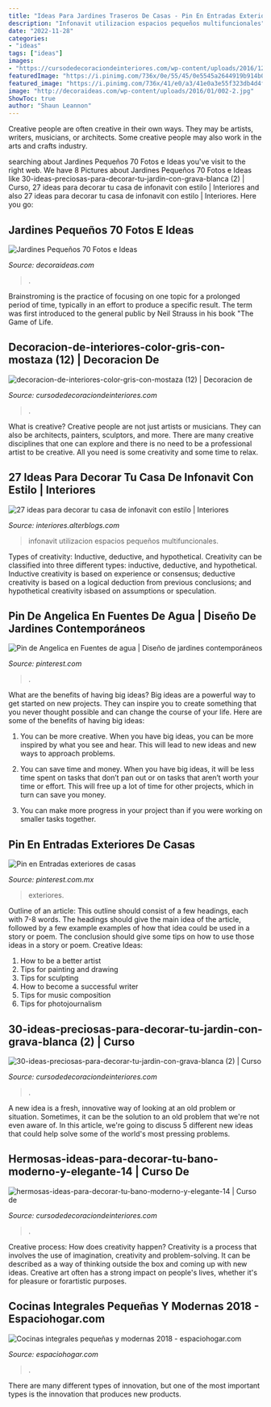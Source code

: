 ```yaml
---
title: "Ideas Para Jardines Traseros De Casas - Pin En Entradas Exteriores De Casas"
description: "Infonavit utilizacion espacios pequeños multifuncionales"
date: "2022-11-28"
categories:
- "ideas"
tags: ["ideas"]
images:
- "https://cursodedecoraciondeinteriores.com/wp-content/uploads/2016/12/Hermosas-ideas-para-decorar-tu-baño-moderno-y-elegante-14.jpg"
featuredImage: "https://i.pinimg.com/736x/0e/55/45/0e5545a2644919b914b070f60d4a5537--outdoor-areas.jpg"
featured_image: "https://i.pinimg.com/736x/41/e0/a3/41e0a3e55f323db4d4fdc2a0d1e27a57.jpg"
image: "http://decoraideas.com/wp-content/uploads/2016/01/002-2.jpg"
ShowToc: true
author: "Shaun Leannon"
---
```



Creative people are often creative in their own ways. They may be artists, writers, musicians, or architects. Some creative people may also work in the arts and crafts industry.

	

		
searching about Jardines Pequeños 70 Fotos e Ideas you've visit to the right web. We have 8 Pictures about Jardines Pequeños 70 Fotos e Ideas like 30-ideas-preciosas-para-decorar-tu-jardin-con-grava-blanca (2) | Curso, 27 ideas para decorar tu casa de infonavit con estilo | Interiores and also 27 ideas para decorar tu casa de infonavit con estilo | Interiores. Here you go:
		
    
## Jardines Pequeños 70 Fotos E Ideas

<img loading=lazy src="http://decoraideas.com/wp-content/uploads/2016/01/002-2.jpg" onerror="this.onerror=null;this.src='https://tse4.mm.bing.net/th?id=OIP.gmFpBZzXXuJrTSf5lJSQMQHaH-&amp;pid=15.1';" alt="Jardines Pequeños 70 Fotos e Ideas">

_Source: decoraideas.com_

>. 

	

Brainstroming is the practice of focusing on one topic for a prolonged period of time, typically in an effort to produce a specific result. The term was first introduced to the general public by Neil Strauss in his book "The Game of Life.

    
## Decoracion-de-interiores-color-gris-con-mostaza (12) | Decoracion De

<img loading=lazy src="https://cursodedecoraciondeinteriores.com/wp-content/uploads/2017/09/decoracion-de-interiores-color-gris-con-mostaza-12.jpg" onerror="this.onerror=null;this.src='https://tse3.mm.bing.net/th?id=OIP.PSSb3WuhZ3sQvCrh9jufRAHaLH&amp;pid=15.1';" alt="decoracion-de-interiores-color-gris-con-mostaza (12) | Decoracion de">

_Source: cursodedecoraciondeinteriores.com_

>. 

	

What is creative?
Creative people are not just artists or musicians. They can also be architects, painters, sculptors, and more. There are many creative disciplines that one can explore and there is no need to be a professional artist to be creative. All you need is some creativity and some time to relax.

    
## 27 Ideas Para Decorar Tu Casa De Infonavit Con Estilo | Interiores

<img loading=lazy src="http://interiores.alterblogs.com/wp-content/uploads/2017/01/27-ideas-para-decorar-tu-casa-de-infonavit-con-estilo-21.jpg" onerror="this.onerror=null;this.src='https://tse3.mm.bing.net/th?id=OIP.gtcnnOkzU2TKe20nazNy7AHaFj&amp;pid=15.1';" alt="27 ideas para decorar tu casa de infonavit con estilo | Interiores">

_Source: interiores.alterblogs.com_

>infonavit utilizacion espacios pequeños multifuncionales. 

	

Types of creativity: Inductive, deductive, and hypothetical.
Creativity can be classified into three different types: inductive, deductive, and hypothetical. Inductive creativity is based on experience or consensus; deductive creativity is based on a logical deduction from previous conclusions; and hypothetical creativity isbased on assumptions or speculation.

    
## Pin De Angelica En Fuentes De Agua | Diseño De Jardines Contemporáneos

<img loading=lazy src="https://i.pinimg.com/736x/0e/55/45/0e5545a2644919b914b070f60d4a5537--outdoor-areas.jpg" onerror="this.onerror=null;this.src='https://tse2.mm.bing.net/th?id=OIP.P2Bc3hqB5Vde_9cvZ--5BQHaI9&amp;pid=15.1';" alt="Pin de Angelica en Fuentes de agua | Diseño de jardines contemporáneos">

_Source: pinterest.com_

>. 

	

What are the benefits of having big ideas?
Big ideas are a powerful way to get started on new projects. They can inspire you to create something that you never thought possible and can change the course of your life. Here are some of the benefits of having big ideas:
1. You can be more creative. When you have big ideas, you can be more inspired by what you see and hear. This will lead to new ideas and new ways to approach problems.

2. You can save time and money. When you have big ideas, it will be less time spent on tasks that don’t pan out or on tasks that aren’t worth your time or effort. This will free up a lot of time for other projects, which in turn can save you money.

3. You can make more progress in your project than if you were working on smaller tasks together.

    
## Pin En Entradas Exteriores De Casas

<img loading=lazy src="https://i.pinimg.com/736x/41/e0/a3/41e0a3e55f323db4d4fdc2a0d1e27a57.jpg" onerror="this.onerror=null;this.src='https://tse3.mm.bing.net/th?id=OIP.q2ZsjVAoGwTOX-64xrIUDgHaNK&amp;pid=15.1';" alt="Pin en Entradas exteriores de casas">

_Source: pinterest.com.mx_

>exteriores. 

	

Outline of an article: This outline should consist of a few headings, each with 7-8 words. The headings should give the main idea of the article, followed by a few example examples of how that idea could be used in a story or poem. The conclusion should give some tips on how to use those ideas in a story or poem.
Creative Ideas:

1. How to be a better artist 
2. Tips for painting and drawing 
3. Tips for sculpting 
4. How to become a successful writer 
5. Tips for music composition 
6. Tips for photojournalism 

    
## 30-ideas-preciosas-para-decorar-tu-jardin-con-grava-blanca (2) | Curso

<img loading=lazy src="https://cursodedecoraciondeinteriores.com/wp-content/uploads/2017/09/30-ideas-preciosas-para-decorar-tu-jardin-con-grava-blanca-2.jpg" onerror="this.onerror=null;this.src='https://tse1.mm.bing.net/th?id=OIP.EBNTgfSeQ-7gPUoN5_qN2AAAAA&amp;pid=15.1';" alt="30-ideas-preciosas-para-decorar-tu-jardin-con-grava-blanca (2) | Curso">

_Source: cursodedecoraciondeinteriores.com_

>. 

	

A new idea is a fresh, innovative way of looking at an old problem or situation. Sometimes, it can be the solution to an old problem that we're not even aware of. In this article, we're going to discuss 5 different new ideas that could help solve some of the world's most pressing problems.

    
## Hermosas-ideas-para-decorar-tu-bano-moderno-y-elegante-14 | Curso De

<img loading=lazy src="https://cursodedecoraciondeinteriores.com/wp-content/uploads/2016/12/Hermosas-ideas-para-decorar-tu-baño-moderno-y-elegante-14.jpg" onerror="this.onerror=null;this.src='https://tse4.mm.bing.net/th?id=OIP.Mji2FudzjUnEmwCQby6bcAHaJ4&amp;pid=15.1';" alt="hermosas-ideas-para-decorar-tu-bano-moderno-y-elegante-14 | Curso de">

_Source: cursodedecoraciondeinteriores.com_

>. 

	

Creative process: How does creativity happen?
Creativity is a process that involves the use of imagination, creativity and problem-solving. It can be described as a way of thinking outside the box and coming up with new ideas. Creative art often has a strong impact on people's lives, whether it's for pleasure or forartistic purposes.

    
## Cocinas Integrales Pequeñas Y Modernas 2018 - Espaciohogar.com

<img loading=lazy src="https://espaciohogar.com/wp-content/uploads/2016/04/cocinas-integrales-pequenas-68.jpg" onerror="this.onerror=null;this.src='https://tse3.mm.bing.net/th?id=OIP.Z-qKT0KrwU4PeUIu52ewSQHaJb&amp;pid=15.1';" alt="Cocinas integrales pequeñas y modernas 2018 - espaciohogar.com">

_Source: espaciohogar.com_

>. 

	

There are many different types of innovation, but one of the most important types is the innovation that produces new products.


